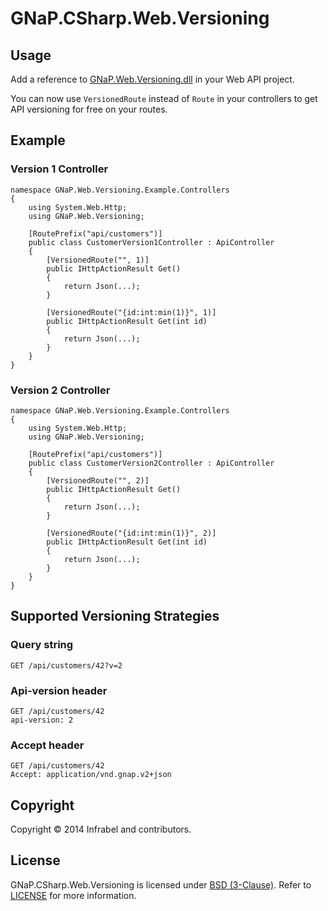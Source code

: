 GNaP.CSharp.Web.Versioning
==========================

## Usage

Add a reference to [GNaP.Web.Versioning.dll](https://github.com/infrabel/GNaP.CSharp.Web.Versioning/raw/master/deploy/1.0.0.0/GNaP.Web.Versioning/GNaP.Web.Versioning.dll) in your Web API project.

You can now use ```VersionedRoute``` instead of ```Route``` in your controllers to get API versioning for free on your routes.

## Example

### Version 1 Controller
```
namespace GNaP.Web.Versioning.Example.Controllers
{
    using System.Web.Http;
    using GNaP.Web.Versioning;

    [RoutePrefix("api/customers")]
    public class CustomerVersion1Controller : ApiController
    {
        [VersionedRoute("", 1)]
        public IHttpActionResult Get()
        {
            return Json(...);
        }

        [VersionedRoute("{id:int:min(1)}", 1)]
        public IHttpActionResult Get(int id)
        {
            return Json(...);
        }
    }
}
```

### Version 2 Controller
```
namespace GNaP.Web.Versioning.Example.Controllers
{
    using System.Web.Http;
    using GNaP.Web.Versioning;

    [RoutePrefix("api/customers")]
    public class CustomerVersion2Controller : ApiController
    {
        [VersionedRoute("", 2)]
        public IHttpActionResult Get()
        {
            return Json(...);
        }

        [VersionedRoute("{id:int:min(1)}", 2)]
        public IHttpActionResult Get(int id)
        {
            return Json(...);
        }
    }
}
```

## Supported Versioning Strategies

### Query string
```
GET /api/customers/42?v=2
```

### Api-version header
```
GET /api/customers/42
api-version: 2
```

### Accept header
```
GET /api/customers/42
Accept: application/vnd.gnap.v2+json
```

## Copyright

Copyright © 2014 Infrabel and contributors.

## License

GNaP.CSharp.Web.Versioning is licensed under [BSD (3-Clause)](http://choosealicense.com/licenses/bsd-3-clause/ "Read more about the BSD (3-Clause) License"). Refer to [LICENSE](https://github.com/infrabel/GNaP.CSharp.Web.Versioning/blob/master/LICENSE) for more information.
